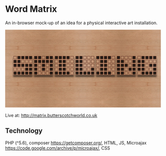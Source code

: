 # Word Matrix

An in-browser mock-up of an idea for a physical interactive art installation. 

![Alt text](/docs/screenshot.jpg "Screenshot of Word Matrix showing a 7 letter word")

Live at: http://matrix.butterscotchworld.co.uk 

## Technology

PHP (^5.6), composer https://getcomposer.org/, HTML, JS, Microajax https://code.google.com/archive/p/microajax/, CSS
